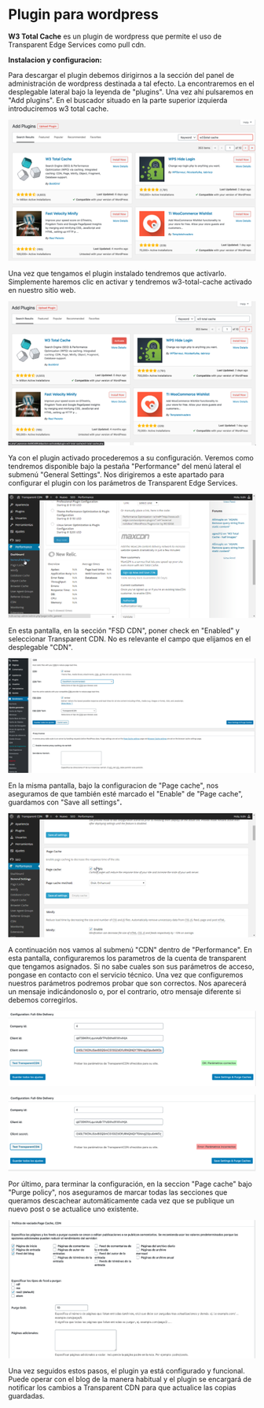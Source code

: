 # Plugin para wordpress

**W3 Total Cache** es un plugin de wordpress que permite el uso de Transparent Edge Services como pull cdn.&#x20;

**Instalacion y configuracion:**&#x20;

Para descargar el plugin debemos dirigirnos a la sección del panel de administración de wordpress destinada a tal efecto. La encontraremos en el desplegable lateral bajo la leyenda de "plugins". Una vez ahí pulsaremos en "Add plugins". En el buscador situado en la parte superior izquierda introduciremos w3 total cache.

![](<../.gitbook/assets/001 (2).png>)

Una vez que tengamos el plugin instalado tendremos que activarlo. Simplemente haremos clic en activar y tendremos w3-total-cache activado en nuestro sitio web.

![](<../.gitbook/assets/002 (1).png>)

Ya con el plugin activado procederemos a su configuración. Veremos como tendremos disponible bajo la pestaña "Performance" del menú lateral el submenú "General Settings". Nos dirigiremos a este apartado para configurar el plugin con los parámetros de Transparent Edge Services.

![](<../.gitbook/assets/003 (2).png>)

En esta pantalla, en la sección "FSD CDN", poner check en "Enabled" y seleccionar Transparent CDN. No es relevante el campo que elijamos en el desplegable "CDN".

![](../.gitbook/assets/012.png)

En la misma pantalla, bajo la configuracion de "Page cache", nos aseguramos de que también esté marcado el "Enable" de "Page cache", guardamos con "Save all settings"**.**

![](../.gitbook/assets/013.png)

A continuación nos vamos al submenú "CDN" dentro de "Performance". En esta pantalla, configuraremos los parametros de la cuenta de transparent que tengamos asignados. Si no sabe cuales son sus parámetros de acceso, pongase en contacto con el servicio técnico. Una vez que configuremos nuestros parámetros podremos probar que son correctos. Nos aparecerá un mensaje indicándonoslo o, por el contrario, otro mensaje diferente si debemos corregirlos.

![](../.gitbook/assets/014.png)

![](../.gitbook/assets/015.png)

Por último, para terminar la configuración, en la seccion "Page cache" bajo "Purge policy", nos aseguramos de marcar todas las secciones que queramos descachear automáticamente cada vez que se publique un nuevo post o se actualice uno existente.

![](../.gitbook/assets/016.png)

Una vez seguidos estos pasos, el plugin ya está configurado y funcional. Puede operar con el blog de la manera habitual y el plugin se encargará de notificar los cambios a Transparent CDN para que actualice las copias guardadas.

